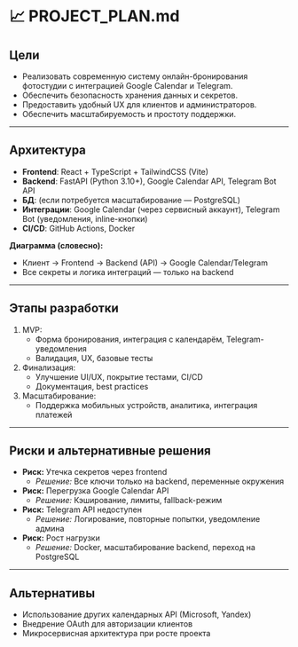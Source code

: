 # 📈 PROJECT_PLAN.md

## Цели
- Реализовать современную систему онлайн-бронирования фотостудии с интеграцией Google Calendar и Telegram.
- Обеспечить безопасность хранения данных и секретов.
- Предоставить удобный UX для клиентов и администраторов.
- Обеспечить масштабируемость и простоту поддержки.

---

## Архитектура
- **Frontend**: React + TypeScript + TailwindCSS (Vite)
- **Backend**: FastAPI (Python 3.10+), Google Calendar API, Telegram Bot API
- **БД**: (если потребуется масштабирование — PostgreSQL)
- **Интеграции**: Google Calendar (через сервисный аккаунт), Telegram Bot (уведомления, inline-кнопки)
- **CI/CD**: GitHub Actions, Docker

**Диаграмма (словесно):**
- Клиент → Frontend → Backend (API) → Google Calendar/Telegram
- Все секреты и логика интеграций — только на backend

---

## Этапы разработки
1. MVP:
   - Форма бронирования, интеграция с календарём, Telegram-уведомления
   - Валидация, UX, базовые тесты
2. Финализация:
   - Улучшение UI/UX, покрытие тестами, CI/CD
   - Документация, best practices
3. Масштабирование:
   - Поддержка мобильных устройств, аналитика, интеграция платежей

---

## Риски и альтернативные решения
- **Риск:** Утечка секретов через frontend
  - *Решение:* Все ключи только на backend, переменные окружения
- **Риск:** Перегрузка Google Calendar API
  - *Решение:* Кэширование, лимиты, fallback-режим
- **Риск:** Telegram API недоступен
  - *Решение:* Логирование, повторные попытки, уведомление админа
- **Риск:** Рост нагрузки
  - *Решение:* Docker, масштабирование backend, переход на PostgreSQL

---

## Альтернативы
- Использование других календарных API (Microsoft, Yandex)
- Внедрение OAuth для авторизации клиентов
- Микросервисная архитектура при росте проекта 